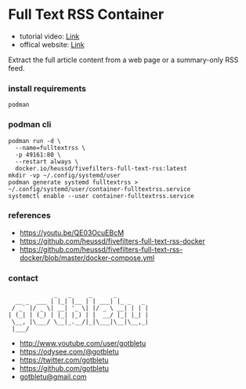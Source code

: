 # Full Text RSS Container
* tutorial video: [Link](https://youtu.be/QE03OcuEBcM)
* offical website: [Link](https://github.com/heussd/fivefilters-full-text-rss-docker)

Extract the full article content from a web page or a summary-only RSS feed.

### install requirements
    podman

### podman cli
    podman run -d \
      --name=fulltextrss \
      -p 49161:80 \
      --restart always \
      docker.io/heussd/fivefilters-full-text-rss:latest
    mkdir -vp ~/.config/systemd/user
    podman generate systemd fulltextrss > ~/.config/systemd/user/container-fulltextrss.service
    systemctl enable --user container-fulltextrss.service

### references
- https://youtu.be/QE03OcuEBcM
- https://github.com/heussd/fivefilters-full-text-rss-docker
- https://github.com/heussd/fivefilters-full-text-rss-docker/blob/master/docker-compose.yml

### contact

                 _   _     _      _         
      __ _  ___ | |_| |__ | | ___| |_ _   _ 
     / _` |/ _ \| __| '_ \| |/ _ \ __| | | |
    | (_| | (_) | |_| |_) | |  __/ |_| |_| |
     \__, |\___/ \__|_.__/|_|\___|\__|\__,_|
     |___/                                  

- http://www.youtube.com/user/gotbletu
- https://odysee.com/@gotbletu
- https://twitter.com/gotbletu
- https://github.com/gotbletu
- gotbletu@gmail.com

